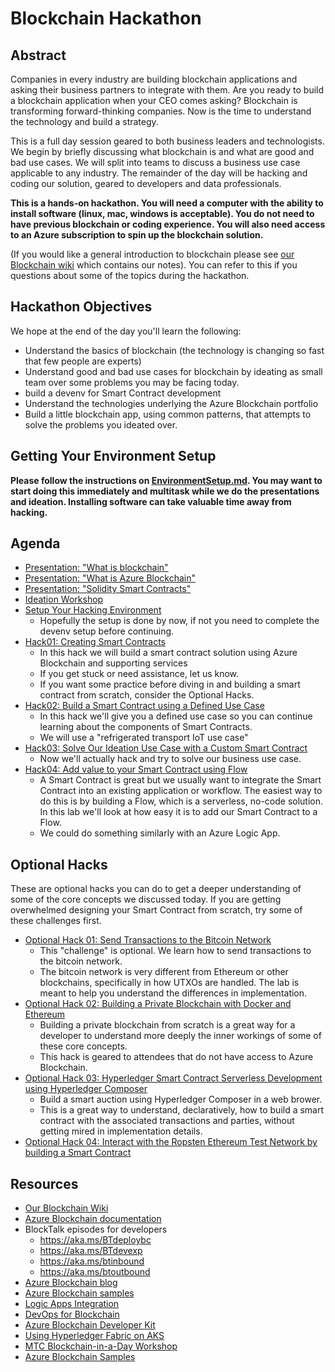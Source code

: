 # Blockchain Hackathon

## Abstract

Companies in every industry are building blockchain applications and asking their business partners to integrate with them.  Are you ready to build a blockchain application when your CEO comes asking?  Blockchain is transforming forward-thinking companies.  Now is the time to understand the technology and build a strategy. 

This is a full day session geared to both business leaders and technologists.  We begin by briefly discussing what blockchain is and what are good and bad use cases.  We will split into teams to discuss a business use case applicable to any industry.  The remainder of the day will be hacking and coding our solution, geared to developers and data professionals.  

**This is a hands-on hackathon.  You will need a computer with the ability to install software (linux, mac, windows is acceptable).  You do not need to have previous blockchain or coding experience.  You will also need access to an Azure subscription to spin up the blockchain solution.**

(If you would like a general introduction to blockchain please see [our Blockchain wiki](./wiki/README.md) which contains our notes).  You can refer to this if you questions about some of the topics during the hackathon.  

## Hackathon Objectives

We hope at the end of the day you'll learn the following:

* Understand the basics of blockchain (the technology is changing so fast that few people are experts)
* Understand good and bad use cases for blockchain by ideating as small team over some problems you may be facing today.  
* build a devenv for Smart Contract development 
* Understand the technologies underlying the Azure Blockchain portfolio
* Build a little blockchain app, using common patterns, that attempts to solve the problems you ideated over.  

## **Getting Your Environment Setup**

**Please follow the instructions on [EnvironmentSetup.md](EnvironmentSetup.md).  You may want to start doing this immediately and multitask while we do the presentations and ideation.  Installing software can take valuable time away from hacking.**

## Agenda

* [Presentation:  "What is blockchain"](./01-what-is-blockchain.pptx)
* [Presentation:  "What is Azure Blockchain"](./02-azure-blockchain.pptx)
* [Presentation:  "Solidity Smart Contracts"](./03-SolidityContracts.pptx)
* [Ideation Workshop](./04-Blockchain-Ideation.pptx)
* [Setup Your Hacking Environment](EnvironmentSetup.md)
  * Hopefully the setup is done by now, if not you need to complete the devenv setup before continuing.
* [Hack01:  Creating Smart Contracts](./labs/SmartContractIdeation/SmartContracts.md)
  * In this hack we will build a smart contract solution using Azure Blockchain and supporting services  
  * If you get stuck or need assistance, let us know.  
  * If you want some practice before diving in and building a smart contract from scratch, consider the Optional Hacks.  
* [Hack02: Build a Smart Contract using a Defined Use Case](./labs/SmartContractIdeation/02-SmartContractsDefinedUseCase.md)
  * In this hack we'll give you a defined use case so you can continue learning about the components of Smart Contracts.  
  * We will use a "refrigerated transport IoT use case"
* [Hack03: Solve Our Ideation Use Case with a Custom Smart Contract](./labs/SmartContractIdeation/03-SmartContractsIdeation.md)
  * Now we'll actually hack and try to solve our business use case.  
* [Hack04: Add value to your Smart Contract using Flow](./labs/SmartContractIdeation/04-Flow.md)
  * A Smart Contract is great but we usually want to integrate the Smart Contract into an existing application or workflow.  The easiest way to do this is by building a Flow, which is a serverless, no-code solution.  In this lab we'll look at how easy it is to add our Smart Contract to a Flow.  
  * We could do something similarly with an Azure Logic App.  

## Optional Hacks
These are optional hacks you can do to get a deeper understanding of some of the core concepts we discussed today. If you are getting overwhelmed designing your Smart Contract from scratch, try some of these challenges first.  

* [Optional Hack 01: Send Transactions to the Bitcoin Network](bitcoin-test.md)
  * This "challenge" is optional.  We learn how to send transactions to the bitcoin network.
  * The bitcoin network is very different from Ethereum or other blockchains, specifically in how UTXOs are handled.  The lab is meant to help you understand the differences in implementation.  
* [Optional Hack 02: Building a Private Blockchain with Docker and Ethereum](PrivateBlockchain.md)
  * Building a private blockchain from scratch is a great way for a developer to understand more deeply the inner workings of some of these core concepts.  
  * This hack is geared to attendees that do not have access to Azure Blockchain.  
* [Optional Hack 03: Hyperledger Smart Contract Serverless Development using Hyperledger Composer](03-hyperledger-composer.md)
  * Build a smart auction using Hyperledger Composer in a web brower.  
  * This is a great way to understand, declaratively, how to build a smart contract with the associated transactions and parties, without getting mired in implementation details.  
* [Optional Hack 04: Interact with the Ropsten Ethereum Test Network by building a Smart Contract](04-ethereum-test.md)

## Resources

* [Our Blockchain Wiki](./wiki/README.md)
* [Azure Blockchain documentation](https://aka.ms/absdocs)
* BlockTalk episodes for developers
  * https://aka.ms/BTdeploybc
  * https://aka.ms/BTdevexp
  * https://aka.ms/btinbound
  * https://aka.ms/btoutbound
* [Azure Blockchain blog](https://azure.microsoft.com/en-us/blog/topics/blockchain/)
* [Azure Blockchain samples](https://aka.ms/bcsampleapps)
* [Logic Apps Integration](https://aka.ms/bclogicappshome)
* [DevOps for Blockchain](https://aka.ms/bcdevops)
* [Azure Blockchain Developer Kit](https://aka.ms/abdevkit)
* [Using Hyperledger Fabric on AKS](https://azure.microsoft.com/en-us/blog/hyperledger-fabric-on-azure-kubernetes-service-marketplace-template/)
* [MTC Blockchain-in-a-Day Workshop](https://github.com/microsoft/MTC_BlockchainAppinaDay)
* [Azure Blockchain Samples](https://github.com/Azure-Samples/blockchain)